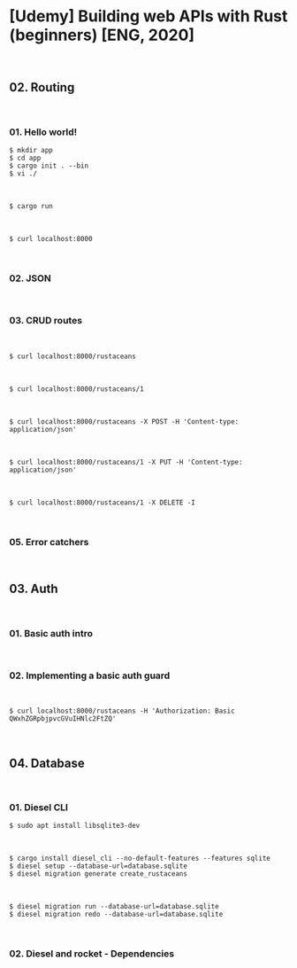 # [Udemy] Building web APIs with Rust (beginners) [ENG, 2020]


<br/>

## 02. Routing

<br/>

### 01. Hello world!


```
$ mkdir app 
$ cd app
$ cargo init . --bin
$ vi ./
```

<br/>

```
$ cargo run
```

<br/>

```
$ curl localhost:8000
```

<br/>

### 02. JSON

<br/>

### 03. CRUD routes

<br/>

```
$ curl localhost:8000/rustaceans
```

<br/>

```
$ curl localhost:8000/rustaceans/1
```

<br/>

```
$ curl localhost:8000/rustaceans -X POST -H 'Content-type: application/json'
```

<br/>

```
$ curl localhost:8000/rustaceans/1 -X PUT -H 'Content-type: application/json'
```

<br/>

```
$ curl localhost:8000/rustaceans/1 -X DELETE -I
```

<br/>

### 05. Error catchers

<br/>

## 03. Auth

<br/>

### 01. Basic auth intro

<br/>

### 02. Implementing a basic auth guard

<br/>

```
$ curl localhost:8000/rustaceans -H 'Authorization: Basic QWxhZGRpbjpvcGVuIHNlc2FtZQ'
```

<br/>

## 04. Database

<br/>

### 01. Diesel CLI

```
$ sudo apt install libsqlite3-dev
```

<br/>

```
$ cargo install diesel_cli --no-default-features --features sqlite
$ diesel setup --database-url=database.sqlite
$ diesel migration generate create_rustaceans
```

<br/>

```
$ diesel migration run --database-url=database.sqlite
$ diesel migration redo --database-url=database.sqlite
```


<br/>

### 02. Diesel and rocket - Dependencies